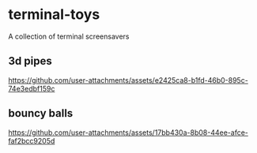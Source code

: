 # terminal-toys
A collection of terminal screensavers
## 3d pipes
https://github.com/user-attachments/assets/e2425ca8-b1fd-46b0-895c-74e3edbf159c
## bouncy balls
https://github.com/user-attachments/assets/17bb430a-8b08-44ee-afce-faf2bcc9205d
